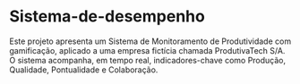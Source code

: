 # Sistema-de-desempenho
Este projeto apresenta um Sistema de Monitoramento de Produtividade com gamificação, aplicado a uma empresa fictícia chamada ProdutivaTech S/A.  O sistema acompanha, em tempo real, indicadores-chave como Produção, Qualidade, Pontualidade e Colaboração.
